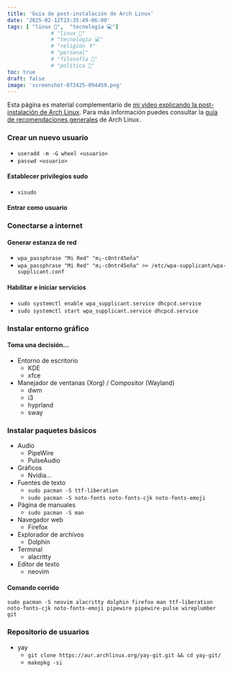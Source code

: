 ```yaml
---
title: 'Guía de post-instalación de Arch Linux'
date: '2025-02-12T23:35:49-06:00'
tags: [ "linux 🐧",  "tecnología 💻"]     
              # "linux 🐧"
              # "tecnología 💻"
              # "religión ✝️"
              # "personal"
              # "filosofía 🤔"
              # "política 📜"
toc: true
draft: false
image: 'screenshot-072425-094459.png'
---
```


Esta página es material complementario de [mi video explicando la post-instalación de Arch Linux](https://www.youtube.com/watch?v=ucm74RJzdnk). Para más información puedes consultar la [guía de recomendaciones generales](https://wiki.archlinux.org/title/General_recommendations) de Arch Linux.

### Crear un nuevo usuario
- `useradd -m -G wheel <usuario>`
- `passwd <usuario>`

#### Establecer privilegios sudo
- `visudo`

#### Entrar como usuario

### Conectarse a internet

#### Generar estanza de red
- `wpa_passphrase "Mi Red" "m¡-c0ntr45eña"`
- `wpa_passphrase "Mi Red" "m¡-c0ntr45eña" >> /etc/wpa-supplicant/wpa-supplicant.conf`

#### Habilitar e iniciar servicios
- `sudo systemctl enable wpa_supplicant.service dhcpcd.service`
- `sudo systemctl start wpa_supplicant.service dhcpcd.service`

### Instalar entorno gráfico

#### Toma una decisión...
- Entorno de escritorio
    - KDE
    - xfce
- Manejador de ventanas (Xorg) / Compositor (Wayland)
    - dwm
    - i3
    - hyprland
    - sway

### Instalar paquetes básicos
- Audio
    - PipeWire
    - PulseAudio
- Gráficos
    - Nvidia...
- Fuentes de texto
    - `sudo pacman -S ttf-liberation`
    - `sudo pacman -S noto-fonts noto-fonts-cjk noto-fonts-emoji`
- Página de manuales
    - `sudo pacman -S man`
- Navegador web
    - Firefox
- Explorador de archivos
    - Dolphin
- Terminal
    - alacritty
- Editor de texto
    - neovim

#### Comando corrido
`sudo pacman -S neovim alacritty dolphin firefox man ttf-liberation noto-fonts-cjk noto-fonts-emoji pipewire pipewire-pulse wireplumber git`

### Repositorio de usuarios
- yay
    - `git clone https://aur.archlinux.org/yay-git.git && cd yay-git/`
    - `makepkg -si`




